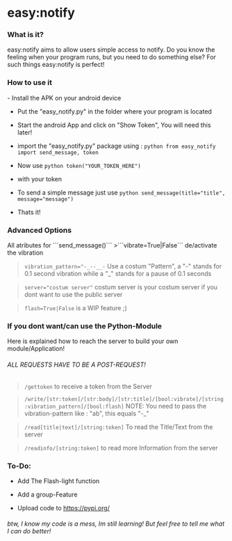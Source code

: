 <h1>easy:notify</h1>

<h3>What is it?</h3>
easy:notify aims to allow users simple access to notify.
Do you know the feeling when your program runs, but you need to do something else? For such things easy:notify is perfect!


<h3>How to use it</h3>
- Install the APK on your android device


- Put the "easy_notify.py" in the folder where your program is located


- Start the android App and click on "Show Token", You will need this later!


- import the "easy_notify.py" package using :
        ```python
        from easy_notify import send_message, token
        ```


- Now use 
        ```python
        token("YOUR_TOKEN_HERE")
        ``` 
  

- with your token


- To send a simple message just use 
        ```python
        send_message(title="title", message="message")
        ```
- Thats it!

<h3>Advanced Options</h3>
All atributes for ```send_message()```
>```vibrate=True|False```  de/activate the vibration

>````vibration_pattern="-_--__-```` Use a costum "Pattern", a "-" stands for 0.1 second vibration while a "_" stands for a pause of 0.1 seconds

>````server="costum server"```` costum server is your costum server if you dont want to use the public server

>````flash=True|False```` is a WIP feature ;)


<h3>If you dont want/can use the Python-Module</h3>
Here is explained how to reach the server to build your own module/Application!

<h6>ALL REQUESTS HAVE TO BE A POST-REQUEST!</h6>

>```/gettoken``` 
to receive a token from the Server

>```/write/[str:token]/[str:body]/[str:title]/[bool:vibrate]/[string:vibration_pattern]/[bool:flash]```
> NOTE: You need to pass the vibration-pattern like : "ab", this equals "-_"

>```/read[title|text]/[string:token]``` To read the Title/Text from the server

>```/readinfo/[string:token]``` to read more Information from the server


<h3>To-Do:</h3>

- Add The Flash-light function


- Add a group-Feature


- Upload code to https://pypi.org/

<h6>btw, I know my code is a mess, Im still learning! But feel free to tell me what I can do better!</h6>
